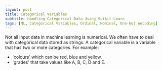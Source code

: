 ```yaml
---
layout: post
title: Categorical Variables
subtitle: Handling Categorical Data Using Scikit-Learn
tags: [ML, Categorical Variables, Ordinal, Nominal, One-hot encoding]
---
```


Not all input data in machine learning is numerical. We often have to deal with categorical data stored as strings. A categorical variable is a variable that has two or more categories.  For example:
- 'colours' which can be red, blue and yellow. 
- 'grades' that take values like A, B, C, D and E.  
